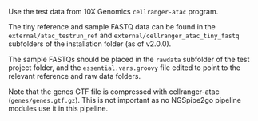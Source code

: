 Use the test data from 10X Genomics `cellranger-atac` program.

The tiny reference and sample FASTQ data can be found in the `external/atac_testrun_ref` and `external/cellranger_atac_tiny_fastq` subfolders of the installation folder (as of v2.0.0).

The sample FASTQs should be placed in the `rawdata` subfolder of the test project folder, and the `essential.vars.groovy` file edited to point to the relevant reference and raw data folders.

Note that the genes GTF file is compressed with cellranger-atac (`genes/genes.gtf.gz`). This is not important as no NGSpipe2go pipeline modules use it in this pipeline.

